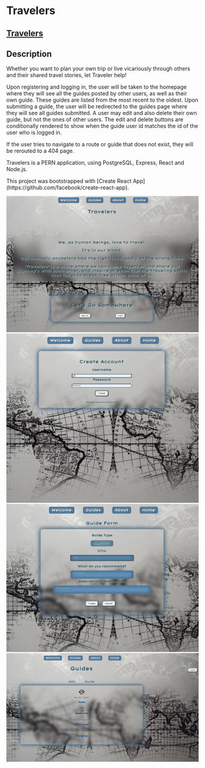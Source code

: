 # Travelers

## [Travelers](https://Travelers.vercel.app)


## Description

<p>Whether you want to plan your own trip or live vicariously through others and their shared travel stories, let Traveler help!</p>

<p>Upon registering and logging in, the user will be taken to the homepage where they will see all the guides posted by other users, as well as their own guide. These guides are listed from the most recent to the oldest. Upon submitting a guide, the user will be redirected to the guides page where they will see all guides submitted. A user may edit and also delete their own guide, but not the ones of other users. The edit and delete buttons are conditionally rendered to show when the guide user id matches the id of the user who is logged in.</p>

<p>If the user tries to navigate to a route or guide that does not exist, they will be rerouted to a 404 page.</p>

<p>Travelers is a PERN application, using PostgreSQL, Express, React and Node.js.</p>

<p>This project was bootstrapped with [Create React App](https://github.com/facebook/create-react-app).</p>


![1](./src/images/screen/1.png)
![2](./src/images/screen/2.png)
![3](./src/images/screen/3.png)
![4](./src/images/screen/4.png)
